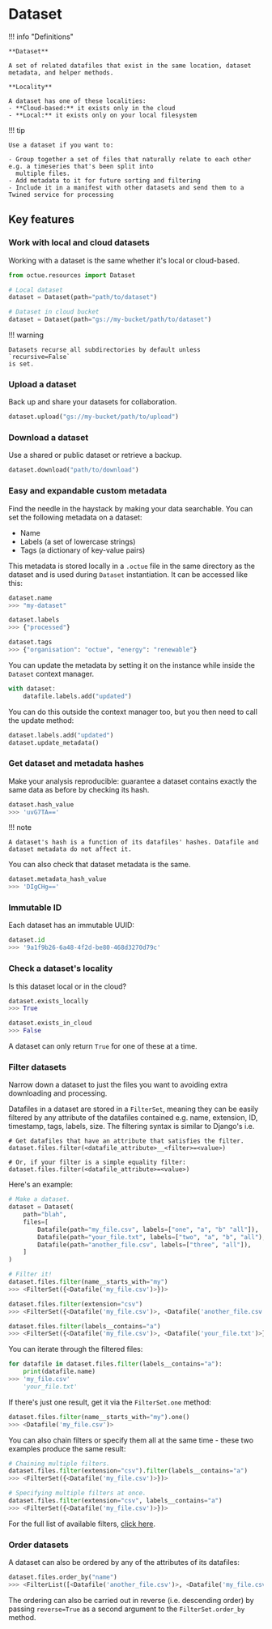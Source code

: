 # Dataset

!!! info "Definitions"

    **Dataset**

    A set of related datafiles that exist in the same location, dataset metadata, and helper methods.

    **Locality**

    A dataset has one of these localities:
    - **Cloud-based:** it exists only in the cloud
    - **Local:** it exists only on your local filesystem

!!! tip

    Use a dataset if you want to:

    - Group together a set of files that naturally relate to each other e.g. a timeseries that's been split into
      multiple files.
    - Add metadata to it for future sorting and filtering
    - Include it in a manifest with other datasets and send them to a Twined service for processing

## Key features

### Work with local and cloud datasets

Working with a dataset is the same whether it's local or cloud-based.

```python
from octue.resources import Dataset

# Local dataset
dataset = Dataset(path="path/to/dataset")

# Dataset in cloud bucket
dataset = Dataset(path="gs://my-bucket/path/to/dataset")
```

!!! warning

    Datasets recurse all subdirectories by default unless `recursive=False`
    is set.

### Upload a dataset

Back up and share your datasets for collaboration.

```python
dataset.upload("gs://my-bucket/path/to/upload")
```

### Download a dataset

Use a shared or public dataset or retrieve a backup.

```python
dataset.download("path/to/download")
```

### Easy and expandable custom metadata

Find the needle in the haystack by making your data searchable. You can
set the following metadata on a dataset:

- Name
- Labels (a set of lowercase strings)
- Tags (a dictionary of key-value pairs)

This metadata is stored locally in a `.octue` file in the same directory
as the dataset and is used during `Dataset` instantiation. It can be
accessed like this:

```python
dataset.name
>>> "my-dataset"

dataset.labels
>>> {"processed"}

dataset.tags
>>> {"organisation": "octue", "energy": "renewable"}
```

You can update the metadata by setting it on the instance while inside
the `Dataset` context manager.

```python
with dataset:
    datafile.labels.add("updated")
```

You can do this outside the context manager too, but you then need to
call the update method:

```python
dataset.labels.add("updated")
dataset.update_metadata()
```

### Get dataset and metadata hashes

Make your analysis reproducible: guarantee a dataset contains exactly
the same data as before by checking its hash.

```python
dataset.hash_value
>>> 'uvG7TA=='
```

!!! note

    A dataset's hash is a function of its datafiles' hashes. Datafile and
    dataset metadata do not affect it.

You can also check that dataset metadata is the same.

```python
dataset.metadata_hash_value
>>> 'DIgCHg=='
```

### Immutable ID

Each dataset has an immutable UUID:

```python
dataset.id
>>> '9a1f9b26-6a48-4f2d-be80-468d3270d79c'
```

### Check a dataset's locality

Is this dataset local or in the cloud?

```python
dataset.exists_locally
>>> True

dataset.exists_in_cloud
>>> False
```

A dataset can only return `True` for one of these at a time.

### Filter datasets

Narrow down a dataset to just the files you want to avoiding extra
downloading and processing.

Datafiles in a dataset are stored in a
`FilterSet`, meaning they can be easily filtered by any attribute of the
datafiles contained e.g. name, extension, ID, timestamp, tags, labels,
size. The filtering syntax is similar to Django's i.e.

```shell
# Get datafiles that have an attribute that satisfies the filter.
dataset.files.filter(<datafile_attribute>__<filter>=<value>)

# Or, if your filter is a simple equality filter:
dataset.files.filter(<datafile_attribute>=<value>)
```

Here's an example:

```python
# Make a dataset.
dataset = Dataset(
    path="blah",
    files=[
        Datafile(path="my_file.csv", labels=["one", "a", "b" "all"]),
        Datafile(path="your_file.txt", labels=["two", "a", "b", "all"),
        Datafile(path="another_file.csv", labels=["three", "all"]),
    ]
)

# Filter it!
dataset.files.filter(name__starts_with="my")
>>> <FilterSet({<Datafile('my_file.csv')>})>

dataset.files.filter(extension="csv")
>>> <FilterSet({<Datafile('my_file.csv')>, <Datafile('another_file.csv')>})>

dataset.files.filter(labels__contains="a")
>>> <FilterSet({<Datafile('my_file.csv')>, <Datafile('your_file.txt')>})>
```

You can iterate through the filtered files:

```python
for datafile in dataset.files.filter(labels__contains="a"):
    print(datafile.name)
>>> 'my_file.csv'
    'your_file.txt'
```

If there's just one result, get it via the `FilterSet.one` method:

```python
dataset.files.filter(name__starts_with="my").one()
>>> <Datafile('my_file.csv')>
```

You can also chain filters or specify them all at the same time - these
two examples produce the same result:

```python
# Chaining multiple filters.
dataset.files.filter(extension="csv").filter(labels__contains="a")
>>> <FilterSet({<Datafile('my_file.csv')>})>

# Specifying multiple filters at once.
dataset.files.filter(extension="csv", labels__contains="a")
>>> <FilterSet({<Datafile('my_file.csv')>})>
```

For the full list of available filters, [click here](/available_filters).

### Order datasets

A dataset can also be ordered by any of the attributes of its datafiles:

```python
dataset.files.order_by("name")
>>> <FilterList([<Datafile('another_file.csv')>, <Datafile('my_file.csv')>, <Datafile(path="your_file.txt")>])>
```

The ordering can also be carried out in reverse (i.e. descending order)
by passing `reverse=True` as a second argument to the
`FilterSet.order_by` method.
